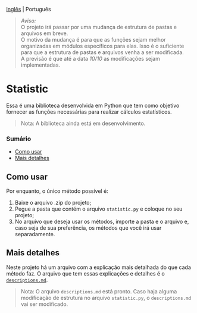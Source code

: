[Inglês](README.md) | Português

> *Aviso:* <br>
> O projeto irá passar por uma mudança de estrutura de pastas e arquivos em breve. <br>
> O motivo da mudança é para que as funções sejam melhor organizadas em módulos específicos para elas. Isso é o suficiente para que a estrutura de pastas e arquivos venha a ser modificada. <br>
> A previsão é que até a data *10/10* as modificações sejam implementadas.

# Statistic

Essa é uma biblioteca desenvolvida em Python que tem como objetivo fornecer as funções necessárias para realizar cálculos estatísticos.

> Nota: A biblioteca ainda está em desenvolvimento.

### Sumário

  - [Como usar](#como-usar)
  - [Mais detalhes](#mais-detalhes)

## Como usar

Por enquanto, o único método possível é:

1. Baixe o arquivo .zip do projeto;
2. Pegue a pasta que contém o arquivo `statistic.py` e coloque no seu projeto;
3. No arquivo que deseja usar os métodos, importe a pasta e o arquivo e, caso seja de sua preferência, os métodos que você irá usar separadamente.

## Mais detalhes

Neste projeto há um arquivo com a explicação mais detalhada do que cada método faz. O arquivo que tem essas explicações e detalhes é o [`descriptions.md`](descriptions.md).

> Nota: O arquivo `descriptions.md` está pronto. Caso haja alguma modificação de estrutura no arquivo `statistic.py`, o `descriptions.md` vai ser modificado.
